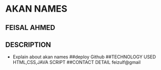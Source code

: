 # AKAN NAMES
## FEISAL AHMED
## DESCRIPTION
- Explain about akan names
##deploy
Github
##TECHNOLOGY USED
HTML,CSS,JAVA SCRIPT
##CONTACT DETAIL
feizulf@gmail